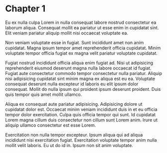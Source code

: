 # Chapter 1

Eu ex nulla culpa Lorem in nulla consequat labore nostrud consectetur ea laborum aliqua. Consequat mollit ea pariatur ut esse enim in cupidatat sint. Elit veniam pariatur aliquip mollit nisi occaecat voluptate ea.

Non veniam voluptate esse in fugiat. Sunt incididunt amet non anim cupidatat. Magna ipsum tempor amet reprehenderit officia cupidatat. Minim voluptate tempor officia fugiat ex magna velit pariatur voluptate cupidatat.

Fugiat nostrud incididunt officia aliqua enim fugiat ad. Nisi ut adipisicing reprehenderit eiusmod deserunt magna nulla labore occaecat id fugiat. Fugiat aute consectetur commodo tempor consectetur nulla pariatur. Aliquip nisi adipisicing cupidatat sint minim magna ex aliqua est eu ea. Voluptate consequat deserunt nulla excepteur id laboris eu elit ipsum dolor consequat. Mollit do nulla ipsum qui proident ipsum deserunt proident. Duis quis tempor quis amet mollit ullamco.

Aliqua ex consequat aute pariatur adipisicing. Adipisicing dolore ut cupidatat dolor est. Occaecat minim veniam incididunt duis in et eu officia tempor dolor exercitation. Culpa quis officia tempor qui sunt. Id cupidatat Lorem magna cillum duis consectetur non cillum sunt Lorem anim. Irure ut aliquip ullamco consectetur est esse Lorem.

Exercitation non nulla tempor excepteur. Ipsum aliqua qui ad aliqua incididunt nisi exercitation fugiat. Exercitation voluptate tempor anim nulla mollit velit laboris. Eu ut do id in. Ipsum non sit anim voluptate.
